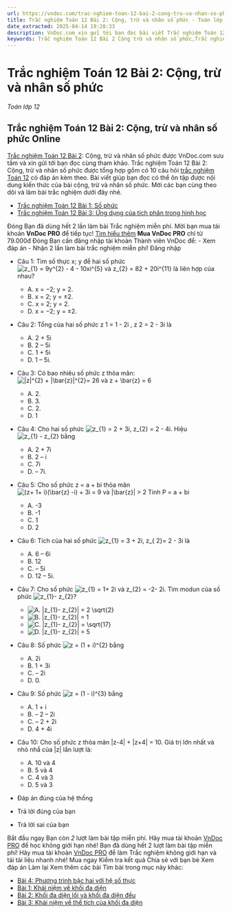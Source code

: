 ```yaml
---
url: https://vndoc.com/trac-nghiem-toan-12-bai-2-cong-tru-va-nhan-so-phuc-291616
title: Trắc nghiệm Toán 12 Bài 2: Cộng, trừ và nhân số phức - Toán lớp 12 - VnDoc.com
date_extracted: 2025-04-14 19:28:33
description: VnDoc.com xin gửi tới bạn đọc bài viết Trắc nghiệm Toán 12 Bài 2: Cộng, trừ và nhân số phức để bạn đọc cùng tham khảo.
keywords: Trắc nghiệm Toán 12 Bài 2 Cộng trừ và nhân số phức,Trắc nghiệm Toán 12 Bài 2,Cộng trừ và nhân số phức,trắc nghiệm toán 12,toán 12,toán 12 bài 2
---
```


# Trắc nghiệm Toán 12 Bài 2: Cộng, trừ và nhân số phức
 _Toán lớp 12_
## Trắc nghiệm Toán 12 Bài 2: Cộng, trừ và nhân số phức Online
[Trắc nghiệm Toán 12 Bài 2](<https://vndoc.com/trac-nghiem-toan-12-bai-2-cong-tru-va-nhan-so-phuc-291616>): Cộng, trừ và nhân số phức được VnDoc.com sưu tầm và xin gửi tới bạn đọc cùng tham khảo.
Trắc nghiệm Toán 12 Bài 2: Cộng, trừ và nhân số phức được tổng hợp gồm có 10 câu hỏi [trắc nghiệm Toán 12](<https://vndoc.com/test-mon-toan-lop12>) có đáp án kèm theo. Bài viết giúp bạn đọc có thể ôn tập được nội dung kiến thức của bài cộng, trừ và nhân số phức. Mời các bạn cùng theo dõi và làm bài trắc nghiệm dưới đây nhé.
  * [Trắc nghiệm Toán 12 Bài 1: Số phức](<https://vndoc.com/trac-nghiem-toan-12-bai-1-so-phuc-291614>)
  * [Trắc nghiệm Toán 12 Bài 3: Ứng dụng của tích phân trong hình học](<https://vndoc.com/trac-nghiem-toan-12-bai-3-ung-dung-cua-tich-phan-trong-hinh-hoc-291613>)

Đóng
Bạn đã dùng hết 2 lần làm bài Trắc nghiệm miễn phí. Mời bạn mua tài khoản **VnDoc PRO** để tiếp tục\! [Tìm hiểu thêm](</pro>)
**Mua VnDoc PRO** chỉ từ 79.000đ
Đóng
Bạn cần đăng nhập tài khoản Thành viên VnDoc để:
\- Xem đáp án
\- Nhận 2 lần làm bài trắc nghiệm miễn phí\!
Đăng nhập 
  * Câu 1:
Tìm số thực x; y để hai số phức ![z_{1} = 9y^{2} - 4 - 10xi^{5} và z_{2} = 82 + 20i^{11}](https://tex.vdoc.vn?tex=z_%7B1%7D%20%3D%209y%5E%7B2%7D%20-%204%20-%2010xi%5E%7B5%7D%20v%C3%A0%20z_%7B2%7D%20%3D%2082%20%2B%2020i%5E%7B11%7D) là liên hợp của nhau?
    * A. x = −2; y = 2.
    * B. x = 2; y = ±2.
    * C. x = 2; y = 2.
    * D. x = −2; y = ±2.
  * Câu 2:
Tổng của hai số phức z 1 = 1 - 2i , z 2 = 2 - 3i là
    * A. 2 + 5i
    * B. 2 – 5i
    * C. 1 + 5i
    * D. 1 – 5i.
  * Câu 3:
Có bao nhiêu số phức z thỏa mãn: ![|z|^{2} + |\\bar{z}|^{2}= 26 và z + \\bar{z} = 6](https://tex.vdoc.vn?tex=%7Cz%7C%5E%7B2%7D%20%2B%20%7C%5Cbar%7Bz%7D%7C%5E%7B2%7D%3D%2026%20v%C3%A0%20z%20%2B%20%5Cbar%7Bz%7D%20%3D%206)
    * A. 2.
    * B. 3.
    * C. 2.
    * D. 1
  * Câu 4:
Cho hai số phức ![z_{1} = 2 + 3i, z_{2} = 2 - 4i](https://tex.vdoc.vn?tex=z_%7B1%7D%20%3D%202%20%2B%203i%2C%20z_%7B2%7D%20%3D%202%20-%204i). Hiệu ![z_{1} - z_{2}](https://tex.vdoc.vn?tex=z_%7B1%7D%20-%20z_%7B2%7D) bằng
    * A. 2 + 7i
    * B. 2 – i
    * C. 7i
    * D. – 7i.
  * Câu 5:
Cho số phức z = a + bi thỏa mãn
![\(z+ 1+ i\)\(\\bar{z} -i\) + 3i = 9 và |\\bar{z}| > 2](https://tex.vdoc.vn?tex=\(z%2B%201%2B%20i\)\(%5Cbar%7Bz%7D%20-i\)%20%2B%203i%20%3D%209%20v%C3%A0%20%7C%5Cbar%7Bz%7D%7C%20%3E%202)
Tính P = a + bi
    * A. -3
    * B. -1
    * C. 1
    * D. 2
  * Câu 6:
Tích của hai số phức ![z_{1} = 3 + 2i, z_{ 2}= 2 - 3i](https://tex.vdoc.vn?tex=z_%7B1%7D%20%3D%203%20%2B%202i%2C%20z_%7B%202%7D%3D%202%20-%203i) là
    * A. 6 – 6i
    * B. 12
    * C. – 5i
    * D. 12 – 5i.
  * Câu 7:
Cho số phức ![z_{1} = 1+ 2i và z_{2} = -2- 2i](https://tex.vdoc.vn?tex=z_%7B1%7D%20%3D%201%2B%202i%20v%C3%A0%20z_%7B2%7D%20%3D%20-2-%202i). Tìm modun của số phức ![z_{1}- z_{2}](https://tex.vdoc.vn?tex=z_%7B1%7D-%20z_%7B2%7D)?
    * ![A. |z_{1}- z_{2}| = 2 \\sqrt{2}](https://tex.vdoc.vn?tex=A.%20%7Cz_%7B1%7D-%20z_%7B2%7D%7C%20%3D%202%20%5Csqrt%7B2%7D)
    * ![B. |z_{1}- z_{2}| = 1](https://tex.vdoc.vn?tex=B.%20%7Cz_%7B1%7D-%20z_%7B2%7D%7C%20%3D%201)
    * ![C. |z_{1}- z_{2}| = \\sqrt{17}](https://tex.vdoc.vn?tex=C.%20%7Cz_%7B1%7D-%20z_%7B2%7D%7C%20%3D%20%5Csqrt%7B17%7D)
    * ![D. |z_{1}- z_{2}| = 5](https://tex.vdoc.vn?tex=D.%20%7Cz_%7B1%7D-%20z_%7B2%7D%7C%20%3D%205)
  * Câu 8:
Số phức ![z = \(1 + i\)^{2}](https://tex.vdoc.vn?tex=z%20%3D%20\(1%20%2B%20i\)%5E%7B2%7D) bằng
    * A. 2i
    * B. 1 + 3i
    * C. – 2i
    * D. 0.
  * Câu 9:
Số phức ![z = \(1 - i\)^{3}](https://tex.vdoc.vn?tex=z%20%3D%20\(1%20-%20i\)%5E%7B3%7D) bằng
    * A. 1 + i
    * B. – 2 – 2i
    * C. – 2 + 2i
    * D. 4 + 4i
  * Câu 10:
Cho số phức z thỏa mãn |z-4| + |z+4| = 10. Giá trị lớn nhất và nhỏ nhẩ của |z| lần lượt là:
    * A. 10 và 4
    * B. 5 và 4
    * C. 4 và 3
    * D. 5 và 3

  * Đáp án đúng của hệ thống
  * Trả lời đúng của bạn
  * Trả lời sai của bạn

Bắt đầu ngay
Bạn còn _2_ lượt làm bài tập miễn phí. Hãy mua tài khoản [VnDoc PRO](</pro>) để học không giới hạn nhé\!  Bạn đã dùng hết 2 lượt làm bài tập miễn phí\! Hãy mua tài khoản [VnDoc PRO](</pro>) để làm Trắc nghiệm không giới hạn và tải tài liệu nhanh nhé\!  Mua ngay
Kiểm tra kết quả Chia sẻ với bạn bè Xem đáp án Làm lại
Xem thêm các bài Tìm bài trong mục này khác:
  * [Bài 4: Phương trình bậc hai với hệ số thực](</trac-nghiem-toan-12-bai-4-phuong-trinh-bac-hai-voi-he-so-thuc-291620>)
  * [Bài 1: Khái niệm về khối đa diện](</trac-nghiem-toan-12-bai-1-khai-niem-ve-khoi-da-dien-291623>)
  * [Bài 2: Khối đa diện lồi và khối đa diện đều](</trac-nghiem-toan-12-bai-2-khoi-da-dien-loi-va-khoi-da-dien-deu-291625>)
  * [Bài 3: Khái niệm về thể tích của khối đa diện](</trac-nghiem-toan-12-bai-3-khai-niem-ve-the-tich-cua-khoi-da-dien-291722>)

